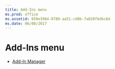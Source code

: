 ```yaml
---
title: Add-Ins menu
ms.prod: office
ms.assetid: 650e3964-8789-aa51-cd0b-7a820f6dbc8d
ms.date: 06/08/2017
---
```



# Add-Ins menu

- [Add-In Manager](add-in-manager-command-add-ins-menu.md)


